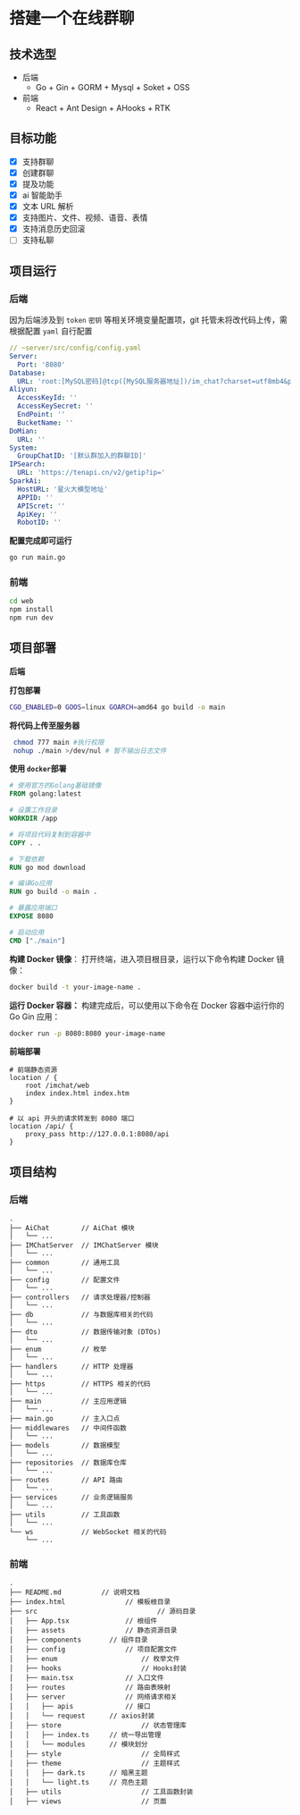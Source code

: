 # 搭建一个在线群聊

## 技术选型

- 后端
  - Go + Gin + GORM + Mysql + Soket + OSS
- 前端
  - React + Ant Design + AHooks + RTK

## 目标功能

- [x] 支持群聊
- [x] 创建群聊
- [x] 提及功能
- [x] ai 智能助手
- [x] 文本 URL 解析
- [x] 支持图片、文件、视频、语音、表情
- [x] 支持消息历史回滚
- [ ] 支持私聊

## 项目运行

### 后端

因为后端涉及到 `token` `密钥` 等相关环境变量配置项，git 托管未将改代码上传，需根据配置 `yaml` 自行配置

```yaml
// ~server/src/config/config.yaml
Server:
  Port: '8080'
Database:
  URL: 'root:[MySQL密码]@tcp([MySQL服务器地址])/im_chat?charset=utf8mb4&parseTime=True&loc=Local'
Aliyun:
  AccessKeyId: ''
  AccessKeySecret: ''
  EndPoint: ''
  BucketName: ''
DoMian:
  URL: ''
System:
  GroupChatID: '[默认群加入的群聊ID]'
IPSearch:
  URL: 'https://tenapi.cn/v2/getip?ip='
SparkAi:
  HostURL: '星火大模型地址'
  APPID: ''
  APIScret: ''
  ApiKey: ''
  RobotID: ''
```

**配置完成即可运行**

```bash
go run main.go
```

### 前端

```bash
cd web
npm install
npm run dev
```

## 项目部署

**后端**

**打包部署**

```bash
CGO_ENABLED=0 GOOS=linux GOARCH=amd64 go build -o main
```

**将代码上传至服务器**

```bash
 chmod 777 main #执行权限
 nohup ./main >/dev/nul # 暂不输出日志文件
```

**使用 `docker`部署**

```dockerfile
# 使用官方的Golang基础镜像
FROM golang:latest

# 设置工作目录
WORKDIR /app

# 将项目代码复制到容器中
COPY . .

# 下载依赖
RUN go mod download

# 编译Go应用
RUN go build -o main .

# 暴露应用端口
EXPOSE 8080

# 启动应用
CMD ["./main"]

```

**构建 Docker 镜像**： 打开终端，进入项目根目录，运行以下命令构建 Docker 镜像：

```bash
docker build -t your-image-name .
```

**运行 Docker 容器：** 构建完成后，可以使用以下命令在 Docker 容器中运行你的 Go Gin 应用：

```bash
docker run -p 8080:8080 your-image-name
```

**前端部署**

```nginx
# 前端静态资源
location / {
	root /imchat/web
	index index.html index.htm
}

# 以 api 开头的请求转发到 8080 端口
location /api/ {
	proxy_pass http://127.0.0.1:8080/api
}
```

## 项目结构

### 后端

```
.
├── AiChat        // AiChat 模块
│   └── ...
├── IMChatServer  // IMChatServer 模块
│   └── ...
├── common        // 通用工具
│   └── ...
├── config        // 配置文件
│   └── ...
├── controllers   // 请求处理器/控制器
│   └── ...
├── db            // 与数据库相关的代码
│   └── ...
├── dto           // 数据传输对象 (DTOs)
│   └── ...
├── enum          // 枚举
│   └── ...
├── handlers      // HTTP 处理器
│   └── ...
├── https         // HTTPS 相关的代码
│   └── ...
├── main          // 主应用逻辑
│   └── ...
├── main.go       // 主入口点
├── middlewares   // 中间件函数
│   └── ...
├── models        // 数据模型
│   └── ...
├── repositories  // 数据库仓库
│   └── ...
├── routes        // API 路由
│   └── ...
├── services      // 业务逻辑服务
│   └── ...
├── utils         // 工具函数
│   └── ...
└── ws            // WebSocket 相关的代码
    └── ...
```

### 前端

```
.
├── README.md          // 说明文档
├── index.html				 // 模板根目录
├── src								 // 源码目录
│   ├── App.tsx				 // 根组件
│   ├── assets				 // 静态资源目录
│   ├── components		 // 组件目录
│   ├── config				 // 项目配置文件
│   ├── enum					 // 枚举文件
│   ├── hooks					 // Hooks封装
│   ├── main.tsx			 // 入口文件
│   ├── routes				 // 路由表映射
│   ├── server				 // 网络请求相关
│   │   ├── apis			 // 接口
│   │   └── request		 // axios封装
│   ├── store					 // 状态管理库
│   │   ├── index.ts	 // 统一导出管理
│   │   └── modules		 // 模块划分
│   ├── style					 // 全局样式
│   ├── theme					 // 主题样式
│   │   ├── dark.ts		 // 暗黑主题
│   │   └── light.ts	 // 亮色主题
│   ├── utils					 // 工具函数封装
│   ├── views					 // 页面

```
